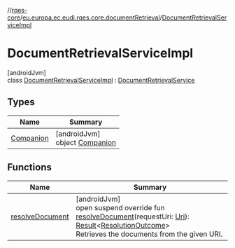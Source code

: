 //[rqes-core](../../../index.md)/[eu.europa.ec.eudi.rqes.core.documentRetrieval](../index.md)/[DocumentRetrievalServiceImpl](index.md)

# DocumentRetrievalServiceImpl

[androidJvm]\
class [DocumentRetrievalServiceImpl](index.md) : [DocumentRetrievalService](../-document-retrieval-service/index.md)

## Types

| Name | Summary |
|---|---|
| [Companion](-companion/index.md) | [androidJvm]<br>object [Companion](-companion/index.md) |

## Functions

| Name | Summary |
|---|---|
| [resolveDocument](resolve-document.md) | [androidJvm]<br>open suspend override fun [resolveDocument](resolve-document.md)(requestUri: [Uri](https://developer.android.com/reference/kotlin/android/net/Uri.html)): [Result](https://kotlinlang.org/api/latest/jvm/stdlib/kotlin-stdlib/kotlin/-result/index.html)&lt;[ResolutionOutcome](../-resolution-outcome/index.md)&gt;<br>Retrieves the documents from the given URI. |
